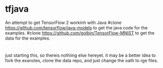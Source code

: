 # tfjava
An attempt to get TensorFlow 2 workinh with Java
#clone https://github.com/tensorflow/java-models to  get the java code for the examples.
#clone https://github.com/golbin/TensorFlow-MNIST to get the data for the examples.
#
just starting this, so thereis nothiing else hereyet.
it may be a better idea to fork the exanoles, clone the data repo, and just change the oath to rge files.

